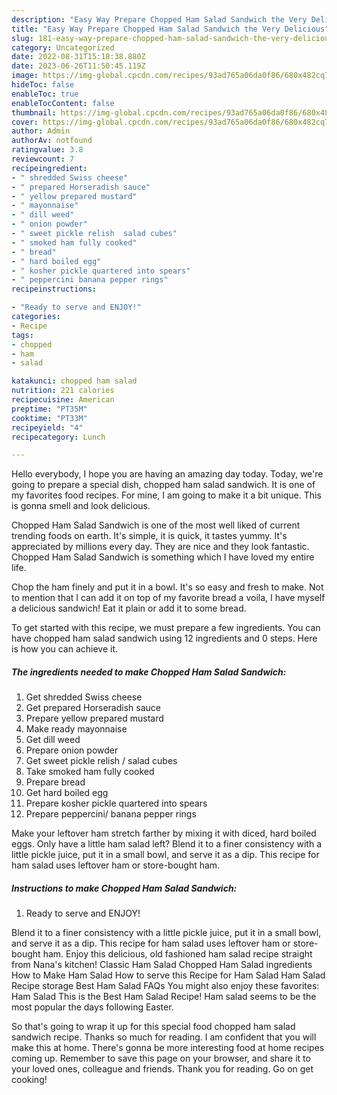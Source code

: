 ```yaml
---
description: "Easy Way Prepare Chopped Ham Salad Sandwich the Very Delicious"
title: "Easy Way Prepare Chopped Ham Salad Sandwich the Very Delicious"
slug: 181-easy-way-prepare-chopped-ham-salad-sandwich-the-very-delicious
category: Uncategorized
date: 2022-08-31T15:18:38.880Z
date: 2023-06-26T11:50:45.119Z
image: https://img-global.cpcdn.com/recipes/93ad765a06da0f86/680x482cq70/chopped-ham-salad-sandwich-recipe-main-photo.jpg
hideToc: false
enableToc: true
enableTocContent: false
thumbnail: https://img-global.cpcdn.com/recipes/93ad765a06da0f86/680x482cq70/chopped-ham-salad-sandwich-recipe-main-photo.jpg
cover: https://img-global.cpcdn.com/recipes/93ad765a06da0f86/680x482cq70/chopped-ham-salad-sandwich-recipe-main-photo.jpg
author: Admin
authorAv: notfound
ratingvalue: 3.8
reviewcount: 7
recipeingredient:
- " shredded Swiss cheese"
- " prepared Horseradish sauce"
- " yellow prepared mustard"
- " mayonnaise"
- " dill weed"
- " onion powder"
- " sweet pickle relish  salad cubes"
- " smoked ham fully cooked"
- " bread"
- " hard boiled egg"
- " kosher pickle quartered into spears"
- " peppercini banana pepper rings"
recipeinstructions:

- "Ready to serve and ENJOY!"
categories:
- Recipe
tags:
- chopped
- ham
- salad

katakunci: chopped ham salad 
nutrition: 221 calories
recipecuisine: American
preptime: "PT35M"
cooktime: "PT33M"
recipeyield: "4"
recipecategory: Lunch

---
```



Hello everybody, I hope you are having an amazing day today. Today, we're going to prepare a special dish, chopped ham salad sandwich. It is one of my favorites food recipes. For mine, I am going to make it a bit unique. This is gonna smell and look delicious.

Chopped Ham Salad Sandwich is one of the most well liked of current trending foods on earth. It's simple, it is quick, it tastes yummy. It's appreciated by millions every day. They are nice and they look fantastic. Chopped Ham Salad Sandwich is something which I have loved my entire life.

Chop the ham finely and put it in a bowl. It&#39;s so easy and fresh to make. Not to mention that I can add it on top of my favorite bread a voila, I have myself a delicious sandwich! Eat it plain or add it to some bread.


To get started with this recipe, we must prepare a few ingredients. You can have chopped ham salad sandwich using 12 ingredients and 0 steps. Here is how you can achieve it.

<!--inarticleads1-->

##### The ingredients needed to make Chopped Ham Salad Sandwich:

1. Get  shredded Swiss cheese
1. Get  prepared Horseradish sauce
1. Prepare  yellow prepared mustard
1. Make ready  mayonnaise
1. Get  dill weed
1. Prepare  onion powder
1. Get  sweet pickle relish / salad cubes
1. Take  smoked ham fully cooked
1. Prepare  bread
1. Get  hard boiled egg
1. Prepare  kosher pickle quartered into spears
1. Prepare  peppercini/ banana pepper rings


Make your leftover ham stretch farther by mixing it with diced, hard boiled eggs. Only have a little ham salad left? Blend it to a finer consistency with a little pickle juice, put it in a small bowl, and serve it as a dip. This recipe for ham salad uses leftover ham or store-bought ham. 

<!--inarticleads2-->

##### Instructions to make Chopped Ham Salad Sandwich:


1. Ready to serve and ENJOY!

Blend it to a finer consistency with a little pickle juice, put it in a small bowl, and serve it as a dip. This recipe for ham salad uses leftover ham or store-bought ham. Enjoy this delicious, old fashioned ham salad recipe straight from Nana&#39;s kitchen! Classic Ham Salad Chopped Ham Salad ingredients How to Make Ham Salad How to serve this Recipe for Ham Salad Ham Salad Recipe storage Best Ham Salad FAQs You might also enjoy these favorites: Ham Salad This is the Best Ham Salad Recipe! Ham salad seems to be the most popular the days following Easter. 

So that's going to wrap it up for this special food chopped ham salad sandwich recipe. Thanks so much for reading. I am confident that you will make this at home. There's gonna be more interesting food at home recipes coming up. Remember to save this page on your browser, and share it to your loved ones, colleague and friends. Thank you for reading. Go on get cooking!
